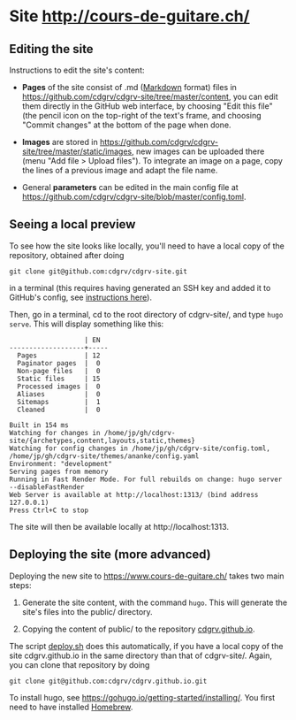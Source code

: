 # Site http://cours-de-guitare.ch/

## Editing the site

Instructions to edit the site's content:

* **Pages** of the site consist of .md
  ([Markdown](https://github.com/adam-p/markdown-here/wiki/Markdown-Cheatsheet) format) files in
  https://github.com/cdgrv/cdgrv-site/tree/master/content, you can edit
  them directly in the GitHub web interface, by choosing "Edit this
  file" (the pencil icon on the top-right of the text's frame, and
  choosing "Commit changes" at the bottom of the page when done.

* **Images** are stored in
  https://github.com/cdgrv/cdgrv-site/tree/master/static/images, new
  images can be uploaded there (menu "Add file > Upload files"). To
  integrate an image on a page, copy the lines of a previous image and
  adapt the file name. 

* General **parameters** can be edited in the main config file at
  https://github.com/cdgrv/cdgrv-site/blob/master/config.toml.

## Seeing a local preview

To see how the site looks like locally, you'll need to have a local copy
of the repository, obtained after doing

```
git clone git@github.com:cdgrv/cdgrv-site.git
```

in a terminal (this requires having generated an SSH key and added it to
GitHub's config, see [instructions
here](https://docs.github.com/en/authentication/connecting-to-github-with-ssh/adding-a-new-ssh-key-to-your-github-account)).

Then, go in a terminal, cd to the root directory of cdgrv-site/, and
type `hugo serve`. This will display something like this:

```
                   | EN
-------------------+-----
  Pages            | 12
  Paginator pages  |  0
  Non-page files   |  0
  Static files     | 15
  Processed images |  0
  Aliases          |  0
  Sitemaps         |  1
  Cleaned          |  0

Built in 154 ms
Watching for changes in /home/jp/gh/cdgrv-site/{archetypes,content,layouts,static,themes}
Watching for config changes in /home/jp/gh/cdgrv-site/config.toml, /home/jp/gh/cdgrv-site/themes/ananke/config.yaml
Environment: "development"
Serving pages from memory
Running in Fast Render Mode. For full rebuilds on change: hugo server --disableFastRender
Web Server is available at http://localhost:1313/ (bind address 127.0.0.1)
Press Ctrl+C to stop
```

The site will then be available locally at http://localhost:1313.

## Deploying the site (more advanced)

Deploying the new site to https://www.cours-de-guitare.ch/ takes two main steps:

1. Generate the site content, with the command `hugo`. This will generate the site's files into the public/ directory.

2. Copying the content of public/ to the repository [cdgrv.github.io](https://github.com/cdgrv/cdgrv.github.io).

The script
[deploy.sh](https://github.com/cdgrv/cdgrv-site/blob/master/deploy.sh)
does this automatically, if you have a local copy of the site
cdgrv.github.io in the same directory than that of cdgrv-site/. Again,
you can clone that repository by doing

```
git clone git@github.com:cdgrv/cdgrv.github.io.git
```

To install hugo, see <https://gohugo.io/getting-started/installing/>.
You first need to have installed [Homebrew](https://brew.sh/).



